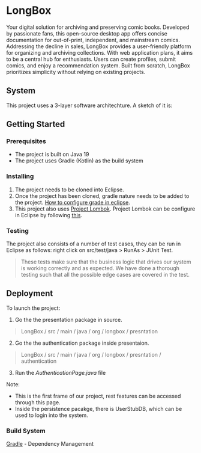 # LongBox

Your digital solution for archiving and preserving comic books. Developed by passionate fans, this open-source desktop app offers concise documentation for out-of-print, independent, and mainstream comics. Addressing the decline in sales, LongBox provides a user-friendly platform for organizing and archiving collections. With web application plans, it aims to be a central hub for enthusiasts. Users can create profiles, submit comics, and enjoy a recommendation system. Built from scratch, LongBox prioritizes simplicity without relying on existing projects.

## System 

This project uses a 3-layer software architechture. A sketch of it is:

## Getting Started

### Prerequisites

- The project is built on Java 19
- The project uses Gradle (Kotlin) as the build system

### Installing

1. The project needs to be cloned into Eclipse.
2. Once the project has been cloned, gradle nature needs to be added to the project. [How to configure grade in eclipse](https://www.vogella.com/tutorials/EclipseGradle/article.html#add-gradle-support-to-existing-eclipse-project).
3. This project also uses [Project Lombok](https://www.baeldung.com/intro-to-project-lombok). Project Lombok can be configure in Eclipse by following [this](https://stackoverflow.com/a/65949629).

### Testing

The project also consists of a number of test cases, they can be run in Eclipse as follows: right click on src/test/java > RunAs > JUnit Test.

> These tests make sure that the business logic that drives our system is working correctly and as expected.
> We have done a thorough testing such that all the possible edge cases are covered in the test.

## Deployment

To launch the project:
1. Go the the presentation package in source.
> LongBox / src / main / java / org / longbox / presntation
2. Go the the authentication package inside presentaion.
> LongBox / src / main / java / org / longbox / presntation / authentication
3. Run the _AuthenticationPage.java_ file

Note:
* This is the first frame of our project, rest features can be accessed through this page.
* Inside the persistence pacakge, there is UserStubDB, which can be used to login into the system.

### Build System

[Gradle](https://kotlinlang.org/docs/gradle.html) - Dependency Management

